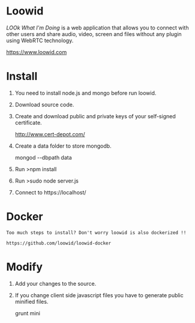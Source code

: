 Loowid
======

*LOOk What I'm Doing* is a web application that allows you to connect with other users and share audio, video, screen and files without any plugin using WebRTC technology.

https://www.loowid.com
  
Install
=======

  1. You need to install node.js and mongo before run loowid.
  2. Download source code.
  3. Create and download public and private keys of your self-signed certificate.
  
      http://www.cert-depot.com/ 
  4. Create a data folder to store mongodb.
  
      mongod --dbpath data
  5. Run >npm install
  6. Run >sudo node server.js
  7. Connect to https://localhost/

Docker
=======

	Too much steps to install? Don't worry loowid is also dockerized !!
	
	https://github.com/loowid/loowid-docker
  
Modify
=======

  1. Add your changes to the source.
  2. If you change client side javascript files you have to generate public minified files.
  
      grunt mini
  
